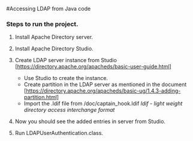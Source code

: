 #Accessing LDAP from Java code

### Steps to run the project.

1. Install Apache Directory server.

2. Install Apache Directory Studio.

3. Create LDAP server instance from Studio [https://directory.apache.org/apacheds/basic-user-guide.html]
    * Use Studio to create the instance.
    * Create partition in the LDAP server as mentioned in the document [https://directory.apache.org/apacheds/basic-ug/1.4.3-adding-partition.html]
    * Import the .ldif file from /doc/captain_hook.ldif *ldif - light weight directory access interchange format*
4. Now you should see the added entries in server from Studio.
5. Run LDAPUserAuthentication.class.     





